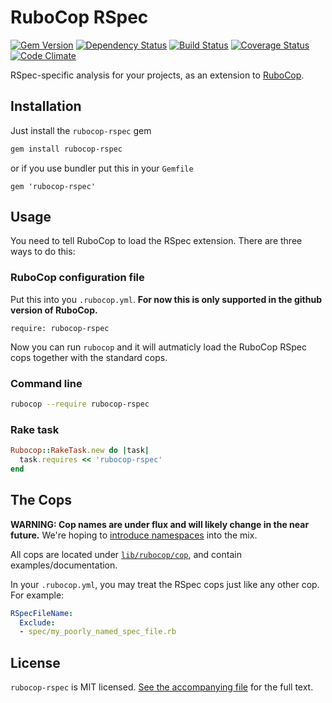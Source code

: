 # RuboCop RSpec

[![Gem Version](https://badge.fury.io/rb/rubocop-rspec.png)](https://rubygems.org/gems/rubocop-rspec)
[![Dependency Status](https://gemnasium.com/nevir/rubocop-rspec.png)](https://gemnasium.com/nevir/rubocop-rspec)
[![Build Status](https://secure.travis-ci.org/nevir/rubocop-rspec.png?branch=master)](http://travis-ci.org/nevir/rubocop-rspec)
[![Coverage Status](https://coveralls.io/repos/nevir/rubocop-rspec/badge.png?branch=master)](https://coveralls.io/r/nevir/rubocop-rspec)
[![Code Climate](https://codeclimate.com/github/nevir/rubocop-rspec.png)](https://codeclimate.com/github/nevir/rubocop-rspec)

RSpec-specific analysis for your projects, as an extension to
[RuboCop](https://github.com/bbatsov/rubocop).


## Installation

Just install the `rubocop-rspec` gem

```bash
gem install rubocop-rspec
```

or if you use bundler put this in your `Gemfile`

```
gem 'rubocop-rspec'
```


## Usage

You need to tell RuboCop to load the RSpec extension. There are three
ways to do this:

### RuboCop configuration file

Put this into you `.rubocop.yml`. **For now this is only supported in the
github version of RuboCop.**

```
require: rubocop-rspec
```

Now you can run `rubocop` and it will autmaticly load the RuboCop RSpec
cops together with the standard cops.

### Command line

```bash
rubocop --require rubocop-rspec
```

### Rake task

```ruby
Rubocop::RakeTask.new do |task|
  task.requires << 'rubocop-rspec'
end
```


## The Cops

**WARNING: Cop names are under flux and will likely change in the near future.**
We're hoping to
[introduce namespaces](https://github.com/bbatsov/rubocop/issues/1097) into the mix.

All cops are located under [`lib/rubocop/cop`](lib/rubocop/cop), and contain
examples/documentation.

In your `.rubocop.yml`, you may treat the RSpec cops just like any other cop.
For example:

```yaml
RSpecFileName:
  Exclude:
  - spec/my_poorly_named_spec_file.rb
```


## License

`rubocop-rspec` is MIT licensed. [See the accompanying file](MIT-LICENSE.md) for
the full text.
